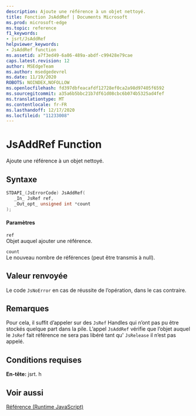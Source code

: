 ```yaml
---
description: Ajoute une référence à un objet nettoyé.
title: Fonction JsAddRef | Documents Microsoft
ms.prod: microsoft-edge
ms.topic: reference
f1_keywords:
- jsrt/JsAddRef
helpviewer_keywords:
- JsAddRef function
ms.assetid: a7f3ed49-6a86-489a-abdf-c99428e79cae
caps.latest.revision: 12
author: MSEdgeTeam
ms.author: msedgedevrel
ms.date: 11/19/2020
ROBOTS: NOINDEX,NOFOLLOW
ms.openlocfilehash: fd397dbfeacafdf12728ef0ca2a98d97405f6592
ms.sourcegitcommit: a35a6b5bbc21b7df61d08cbc6b074b5325ad4fef
ms.translationtype: MT
ms.contentlocale: fr-FR
ms.lasthandoff: 12/17/2020
ms.locfileid: "11233008"
---
```

# JsAddRef Function

Ajoute une référence à un objet nettoyé.  
  
## Syntaxe  
  
```cpp  
STDAPI_(JsErrorCode) JsAddRef(  
   _In_ JsRef ref,  
   _Out_opt_ unsigned int *count  
);  
```  
  
#### Paramètres  
 `ref`  
 Objet auquel ajouter une référence.  
  
 `count`  
 Le nouveau nombre de références (peut être transmis à null).  
  
## Valeur renvoyée  
 Le code `JsNoError` en cas de réussite de l’opération, dans le cas contraire.  
  
## Remarques  
 Pour cela, il suffit d’appeler sur des `JsRef` Handles qui n’ont pas pu être stockés quelque part dans la pile. L’appel `JsAddRef` vérifie que l’objet auquel le `JsRef` fait référence ne sera pas libéré tant qu' `JsRelease` il n’est pas appelé.  
  
## Conditions requises  
 **En-tête:** jsrt. h  
  
## Voir aussi  
 [Référence (Runtime JavaScript)](../chakra-hosting/reference-javascript-runtime.md)
